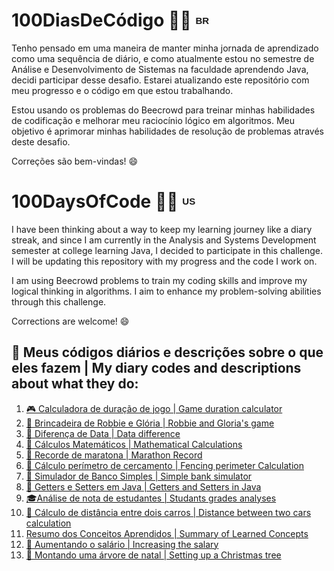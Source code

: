 <h1>100DiasDeCódigo 🚀💯 <sup><sub><b><span style="font-size: 15px; font-family: Arial, sans-serif;">BR</span></b></sub></sup></h1>

<p>Tenho pensado em uma maneira de manter minha jornada de aprendizado como uma sequência de diário, e como atualmente estou no semestre de Análise e Desenvolvimento de Sistemas na faculdade aprendendo Java, decidi participar desse desafio. Estarei atualizando este repositório com meu progresso e o código em que estou trabalhando.</p>
<p>Estou usando os problemas do Beecrowd para treinar minhas habilidades de codificação e melhorar meu raciocínio lógico em algoritmos. Meu objetivo é aprimorar minhas habilidades de resolução de problemas através deste desafio.</p>
<p>Correções são bem-vindas! 😄</p>

<h1>100DaysOfCode 🚀💯 <sup><sub><b><span style="font-size: 15px; font-family: Arial, sans-serif;">US</span></b></sub></sup></h1>
<p>I have been thinking about a way to keep my learning journey like a diary streak, and since I am currently in the Analysis and Systems Development semester at college learning Java, I decided to participate in this challenge. I will be updating this repository with my progress and the code I work on.</p>
<p>I am using Beecrowd problems to train my coding skills and improve my logical thinking in algorithms. I aim to enhance my problem-solving abilities through this challenge.
</p>
<p>Corrections are welcome! 😄</p>

<h2>📌 Meus códigos diários e descrições sobre o que eles fazem | My diary codes and descriptions about what they do:</h2>
<ol>
  <li><a href="https://github.com/gabriellatcc/100DaysOfCode/tree/main/Days/Day01">🎮 Calculadora de duração de jogo | Game duration calculator</a></li>
  <li><a href="https://github.com/gabriellatcc/100DaysOfCode/tree/main/Days/Day02">🤖 Brincadeira de Robbie e Glória | Robbie and Gloria's game</a></li>
  <li><a href="https://github.com/gabriellatcc/100DaysOfCode/tree/main/Days/Day03">📆 Diferença de Data | Data difference</a></li>
  <li><a href="https://github.com/gabriellatcc/100DaysOfCode/tree/main/Days/Day04">🧮 Cálculos Matemáticos | Mathematical Calculations</a></li>
  <li><a href="https://github.com/gabriellatcc/100DaysOfCode/tree/main/Days/Day05">🏃 Recorde de maratona | Marathon Record</a></li>
  <li><a href="https://github.com/gabriellatcc/100DaysOfCode/tree/main/Days/Day06">📏 Cálculo perímetro de cercamento | Fencing perimeter Calculation</a></li>
  <li><a href="https://github.com/gabriellatcc/100DaysOfCode/tree/main/Days/Day07">🏦 Simulador de Banco Simples | Simple bank simulator</a></li>
  <li><a href="https://github.com/gabriellatcc/100DaysOfCode/tree/main/Days/Day08">🔐 Getters e Setters em Java | Getters and Setters in Java</a></li>
  <li><a href="https://github.com/gabriellatcc/100DaysOfCode/tree/main/Days/Day09">🎓Análise de nota de estudantes | Studants grades analyses</a></li>
  <li><a href="https://github.com/gabriellatcc/100DaysOfCode/tree/main/Days/Day10">🚙 Cálculo de distância entre dois carros | Distance between two cars calculation</a></li>
  <li><a href="https://github.com/gabriellatcc/100DaysOfCode/tree/main/Days/Day11">Resumo dos Conceitos Aprendidos | Summary of Learned Concepts</a></li>
  <li><a href="https://github.com/gabriellatcc/100DaysOfCode/tree/main/Days/Day12">💸 Aumentando o salário | Increasing the salary</a></li>
  <li><a href="https://github.com/gabriellatcc/100DaysOfCode/tree/main/Days/Day13">🎄 Montando uma árvore de natal | Setting up a Christmas tree</a></li>
</ol>
